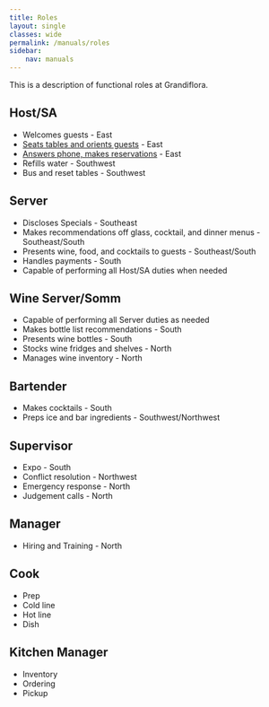```yaml
---
title: Roles
layout: single
classes: wide
permalink: /manuals/roles
sidebar:
    nav: manuals
---
```


This is a description of functional roles at Grandiflora.

## Host/SA

- Welcomes guests - East
- [Seats tables and orients guests](/manuals/tock#seating) - East
- [Answers phone, makes reservations](/manuals/tock#reservations) - East
- Refills water - Southwest
- Bus and reset tables - Southwest

## Server

- Discloses Specials - Southeast
- Makes recommendations off glass, cocktail, and dinner menus - Southeast/South
- Presents wine, food, and cocktails to guests - Southeast/South
- Handles payments - South
- Capable of performing all Host/SA duties when needed

## Wine Server/Somm

- Capable of performing all Server duties as needed
- Makes bottle list recommendations - South
- Presents wine bottles - South
- Stocks wine fridges and shelves - North
- Manages wine inventory - North

## Bartender

- Makes cocktails - South
- Preps ice and bar ingredients - Southwest/Northwest

## Supervisor

- Expo - South
- Conflict resolution - Northwest
- Emergency response - North
- Judgement calls - North

## Manager

- Hiring and Training - North

## Cook

- Prep
- Cold line
- Hot line
- Dish

## Kitchen Manager

- Inventory
- Ordering
- Pickup
